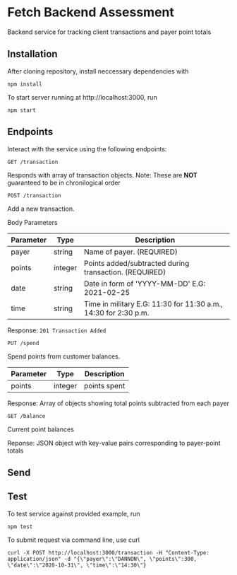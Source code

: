 # Fetch Backend Assessment
Backend service for tracking client transactions and payer point totals

## Installation

After cloning repository, install neccessary dependencies with
```
npm install
```

To start server running at http://localhost:3000, run
```
npm start
```

## Endpoints
Interact with the service using the following endpoints:

`GET /transaction`

  Responds with array of transaction objects. Note: These are __NOT__ guaranteed to be in chronilogical order


`POST /transaction`

  Add a new transaction.

  Body Parameters

  | Parameter    | Type    | Description                                                    |
  | ------------ | ------- | ---------------------------------------------------------------|
  | payer        | string  | Name of payer. (REQUIRED)                                       |
  | points       | integer | Points added/subtracted during transaction. (REQUIRED)         |
  | date         | string  | Date in form of 'YYYY-MM-DD' E.G: 2021-02-25                   |
  | time         | string  | Time in military E.G: 11:30 for 11:30 a.m., 14:30 for 2:30 p.m.|

  Response: `201 Transaction Added`

`PUT /spend`

  Spend points from customer balances.

  | Parameter    | Type    | Description       |
  | ------------ | ------- | ----------------- |
  | points       | integer | points spent      |

  Response: Array of objects showing total points subtracted from each payer

`GET /balance`

  Current point balances

  Reponse: JSON object with key-value pairs corresponding to payer-point totals
  
## Send 

## Test

To test service against provided example, run

```
npm test
```

To submit request via command line, use curl 
```
curl -X POST http://localhost:3000/transaction -H "Content-Type: application/json" -d "{\"payer\":\"DANNON\", \"points\":300, \"date\":\"2020-10-31\", \"time\":\"14:30\"}
```



